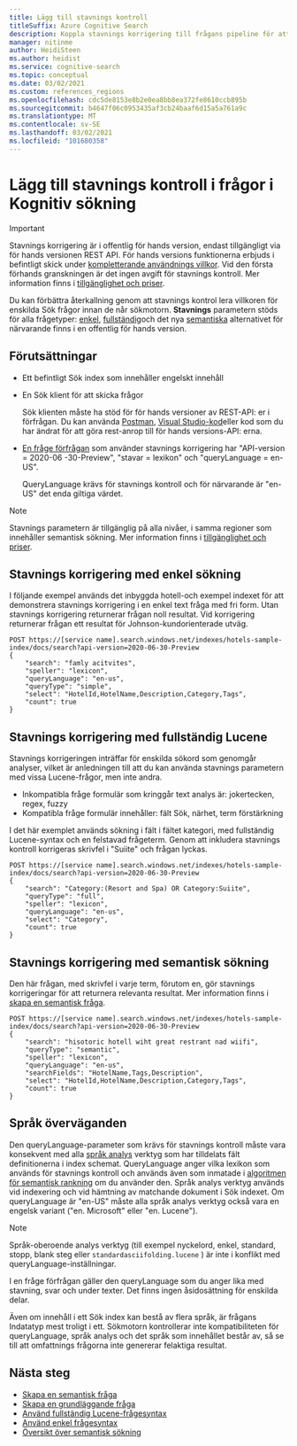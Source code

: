 ```yaml
---
title: Lägg till stavnings kontroll
titleSuffix: Azure Cognitive Search
description: Koppla stavnings korrigering till frågans pipeline för att åtgärda skrivfel på sökord innan frågan körs.
manager: nitinme
author: HeidiSteen
ms.author: heidist
ms.service: cognitive-search
ms.topic: conceptual
ms.date: 03/02/2021
ms.custom: references_regions
ms.openlocfilehash: cdc5de8153e8b2e0ea8bb8ea372fe8610ccb895b
ms.sourcegitcommit: b4647f06c0953435af3cb24baaf6d15a5a761a9c
ms.translationtype: MT
ms.contentlocale: sv-SE
ms.lasthandoff: 03/02/2021
ms.locfileid: "101680358"
---
```

# <a name="add-spell-check-to-queries-in-cognitive-search"></a>Lägg till stavnings kontroll i frågor i Kognitiv sökning

> [!IMPORTANT]
> Stavnings korrigering är i offentlig för hands version, endast tillgängligt via för hands versionen REST API. För hands versions funktionerna erbjuds i befintligt skick under [kompletterande användnings villkor](https://azure.microsoft.com/support/legal/preview-supplemental-terms/). Vid den första förhands granskningen är det ingen avgift för stavnings kontroll. Mer information finns i [tillgänglighet och priser](semantic-search-overview.md#availability-and-pricing).

Du kan förbättra återkallning genom att stavnings kontrol lera villkoren för enskilda Sök frågor innan de når sökmotorn. **Stavnings** parametern stöds för alla frågetyper: [enkel](query-simple-syntax.md), [fullständig](query-lucene-syntax.md)och det nya [semantiska](semantic-how-to-query-request.md) alternativet för närvarande finns i en offentlig för hands version.

## <a name="prerequisites"></a>Förutsättningar

+ Ett befintligt Sök index som innehåller engelskt innehåll

+ En Sök klient för att skicka frågor

  Sök klienten måste ha stöd för för hands versioner av REST-API: er i förfrågan. Du kan använda [Postman](search-get-started-rest.md), [Visual Studio-kod](search-get-started-vs-code.md)eller kod som du har ändrat för att göra rest-anrop till för hands versions-API: erna.

+ [En fråge förfrågan](/rest/api/searchservice/preview-api/search-documents) som använder stavnings korrigering har "API-version = 2020-06 -30-Preview", "stavar = lexikon" och "queryLanguage = en-US".

  QueryLanguage krävs för stavnings kontroll och för närvarande är "en-US" det enda giltiga värdet.

> [!Note]
> Stavnings parametern är tillgänglig på alla nivåer, i samma regioner som innehåller semantisk sökning. Mer information finns i [tillgänglighet och priser](semantic-search-overview.md#availability-and-pricing).

## <a name="spell-correction-with-simple-search"></a>Stavnings korrigering med enkel sökning

I följande exempel används det inbyggda hotell-och exempel indexet för att demonstrera stavnings korrigering i en enkel text fråga med fri form. Utan stavnings korrigering returnerar frågan noll resultat. Vid korrigering returnerar frågan ett resultat för Johnson-kundorienterade utväg.

```http
POST https://[service name].search.windows.net/indexes/hotels-sample-index/docs/search?api-version=2020-06-30-Preview
{
    "search": "famly acitvites",
    "speller": "lexicon",
    "queryLanguage": "en-us",
    "queryType": "simple",
    "select": "HotelId,HotelName,Description,Category,Tags",
    "count": true
}
```

## <a name="spell-correction-with-full-lucene"></a>Stavnings korrigering med fullständig Lucene

Stavnings korrigeringen inträffar för enskilda sökord som genomgår analyser, vilket är anledningen till att du kan använda stavnings parametern med vissa Lucene-frågor, men inte andra.

+ Inkompatibla fråge formulär som kringgår text analys är: jokertecken, regex, fuzzy
+ Kompatibla fråge formulär innehåller: fält Sök, närhet, term förstärkning

I det här exemplet används sökning i fält i fältet kategori, med fullständig Lucene-syntax och en felstavad frågeterm. Genom att inkludera stavnings kontroll korrigeras skrivfel i "Suiite" och frågan lyckas.

```http
POST https://[service name].search.windows.net/indexes/hotels-sample-index/docs/search?api-version=2020-06-30-Preview
{
    "search": "Category:(Resort and Spa) OR Category:Suiite",
    "queryType": "full",
    "speller": "lexicon",
    "queryLanguage": "en-us",
    "select": "Category",
    "count": true
}
```

## <a name="spell-correction-with-semantic-search"></a>Stavnings korrigering med semantisk sökning

Den här frågan, med skrivfel i varje term, förutom en, gör stavnings korrigeringar för att returnera relevanta resultat. Mer information finns i [skapa en semantisk fråga](semantic-how-to-query-request.md).

```http
POST https://[service name].search.windows.net/indexes/hotels-sample-index/docs/search?api-version=2020-06-30-Preview     
{
    "search": "hisotoric hotell wiht great restrant nad wiifi",
    "queryType": "semantic",
    "speller": "lexicon",
    "queryLanguage": "en-us",
    "searchFields": "HotelName,Tags,Description",
    "select": "HotelId,HotelName,Description,Category,Tags",
    "count": true
}
```

## <a name="language-considerations"></a>Språk överväganden

Den queryLanguage-parameter som krävs för stavnings kontroll måste vara konsekvent med alla [språk analys](index-add-language-analyzers.md) verktyg som har tilldelats fält definitionerna i index schemat. QueryLanguage anger vilka lexikon som används för stavnings kontroll och används även som inmatade i [algoritmen för semantisk rankning](semantic-how-to-query-response.md) om du använder den. Språk analys verktyg används vid indexering och vid hämtning av matchande dokument i Sök indexet. Om queryLanguage är "en-US" måste alla språk analys verktyg också vara en engelsk variant ("en. Microsoft" eller "en. Lucene"). 

> [!NOTE]
> Språk-oberoende analys verktyg (till exempel nyckelord, enkel, standard, stopp, blank steg eller `standardasciifolding.lucene` ) är inte i konflikt med queryLanguage-inställningar.

I en fråge förfrågan gäller den queryLanguage som du anger lika med stavning, svar och under texter. Det finns ingen åsidosättning för enskilda delar.

Även om innehåll i ett Sök index kan bestå av flera språk, är frågans Indatatyp mest troligt i ett. Sökmotorn kontrollerar inte kompatibiliteten för queryLanguage, språk analys och det språk som innehållet består av, så se till att omfattnings frågorna inte genererar felaktiga resultat.

## <a name="next-steps"></a>Nästa steg

+ [Skapa en semantisk fråga](semantic-how-to-query-request.md)
+ [Skapa en grundläggande fråga](search-query-create.md)
+ [Använd fullständig Lucene-frågesyntax](query-Lucene-syntax.md)
+ [Använd enkel frågesyntax](query-simple-syntax.md)
+ [Översikt över semantisk sökning](semantic-search-overview.md)